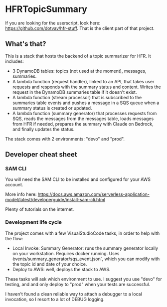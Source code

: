 # HFRTopicSummary

If you are looking for the userscript, look here: https://github.com/dotvav/hfr-stuff. That is the client part of that project.

## What's that?

This is a stack that hosts the backend of a topic summarizer for HFR. It includes:
 
* 3 DynamoDB tables: topics (not used at the moment), messages, summaries.
* A lambda function (request handler), linked to an API, that takes user requests and responds with the summary status and content. Writes the request in the DynamoDB summaries table if it doesn't exist.
* A lambda function (stream processor) that is subscribed to the summaries table events and pushes a message in a SQS queue when a summary status is created or updated.
* A lambda function (summary generator) that processes requests from SQS, reads the messages from the messages table, loads messages from HFR if needed, prepares the summary with Claude on Bedrock, and finally updates the status.

The stack comes with 2 environments: "devo" and "prod".

## Developer cheat sheet

### SAM CLI
You will need the SAM CLI to be installed and configured for your AWS account.

More info here: https://docs.aws.amazon.com/serverless-application-model/latest/developerguide/install-sam-cli.html

Plenty of tutorials on the internet.

### Development life cycle

The project comes with a few VisualStudioCode tasks, in order to help with the flow:

* Local Invoke: Summary Generator: runs the summary generator locally on your workstation. Requires docker running. Uses èvents/summary_generator/sqs_event.json`, which you can modify with the topic id and date of your choice.
* Deploy to AWS: well, deploys the stack to AWS.

These tasks will ask which environment to use. I suggest you use "devo" for testing, and and only deploy to "prod" when your tests are successful. 

I haven't found a clean reliable way to attach a debugger to a local invocation, so I resort to a lot of DEBUG logging.
